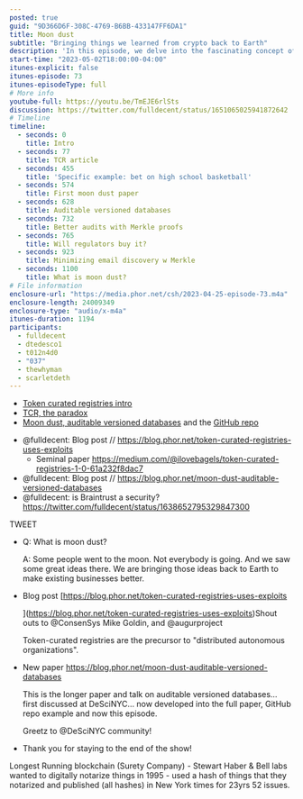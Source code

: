 ```yaml
---
posted: true
guid: "9D366D6F-308C-4769-B6BB-433147FF6DA1"
title: Moon dust
subtitle: "Bringing things we learned from crypto back to Earth"
description: 'In this episode, we delve into the fascinating concept of moon dust: bringing back ideas from the 2021 crypto bull markets to the real world. We examine the multifaceted dimensions of this idea, including Token-curated registries, their implications, and how moon dust fits into this wider narrative. Tune in as we explore if regulators are prepared for this paradigm shift.'
start-time: "2023-05-02T18:00:00-04:00"
itunes-explicit: false
itunes-episode: 73
itunes-episodeType: full
# More info
youtube-full: https://youtu.be/TmEJE6rlSts
discussion: https://twitter.com/fulldecent/status/1651065025941872642
# Timeline
timeline:
  - seconds: 0
    title: Intro
  - seconds: 77
    title: TCR article
  - seconds: 455
    title: 'Specific example: bet on high school basketball'
  - seconds: 574
    title: First moon dust paper
  - seconds: 628
    title: Auditable versioned databases
  - seconds: 732
    title: Better audits with Merkle proofs
  - seconds: 765
    title: Will regulators buy it?
  - seconds: 923
    title: Minimizing email discovery w Merkle
  - seconds: 1100
    title: What is moon dust?
# File information
enclosure-url: "https://media.phor.net/csh/2023-04-25-episode-73.m4a"
enclosure-length: 24009349
enclosure-type: "audio/x-m4a"
itunes-duration: 1194
participants:
  - fulldecent
  - dtedesco1
  - t012n4d0
  - "037"
  - thewhyman
  - scarletdeth
---
```


- [Token curated registries intro](https://medium.com/@ilovebagels/token-curated-registries-1-0-61a232f8dac7)
- [TCR, the paradox](hhttps://blog.phor.net/token-curated-registries-uses-exploits)
- [Moon dust, auditable versioned databases](https://blog.phor.net/moon-dust-auditable-versioned-databases) and the [GitHub repo](https://github.com/fulldecent/versioned_database_template)

<!--end of quick notes-->

- @fulldecent: Blog post // https://blog.phor.net/token-curated-registries-uses-exploits
  - Seminal paper https://medium.com/@ilovebagels/token-curated-registries-1-0-61a232f8dac7
- @fulldecent: Blog post // https://blog.phor.net/moon-dust-auditable-versioned-databases 
- @fulldecent: is Braintrust a security? https://twitter.com/fulldecent/status/1638652795329847300

TWEET

- Q: What is moon dust?

  A: Some people went to the moon. Not everybody is going. And we saw some great ideas there. We are bringing those ideas back to Earth to make existing businesses better.

- Blog post [https://blog.phor.net/token-curated-registries-uses-exploits
  
  ](https://blog.phor.net/token-curated-registries-uses-exploits)Shout outs to @ConsenSys Mike Goldin, and @augurproject

  Token-curated registries are the precursor to "distributed autonomous organizations".

- New paper https://blog.phor.net/moon-dust-auditable-versioned-databases 

  This is the longer paper and talk on auditable versioned databases… first discussed at DeSciNYC… now developed into the full paper, GitHub repo example and now this episode.

  Greetz to @DeSciNYC community!

- Thank you for staying to the end of the show!

Longest Running blockchain (Surety Company) - Stewart Haber & Bell labs wanted to digitally notarize things in 1995 - used a hash of things that they notarized and published (all hashes) in New York times for 23yrs 52 issues.